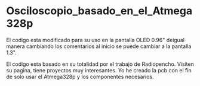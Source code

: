 # Osciloscopio_basado_en_el_Atmega328p
El codigo esta modificado para su uso en la pantalla OLED 0.96"
 deigual manera cambiando los comentarios al inicio se puede cambiar a la pantalla 1.3".

 El codigo esta basado en su totalidad por el trabajo de Radiopencho. Visiten su pagina, 
 tiene proyectos muy interesantes.
Yo he creado la pcb con el fin de solo usar el Atmega328p y los componentes necesarios.
